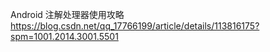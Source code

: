 Android 注解处理器使用攻略 https://blog.csdn.net/qq_17766199/article/details/113816175?spm=1001.2014.3001.5501